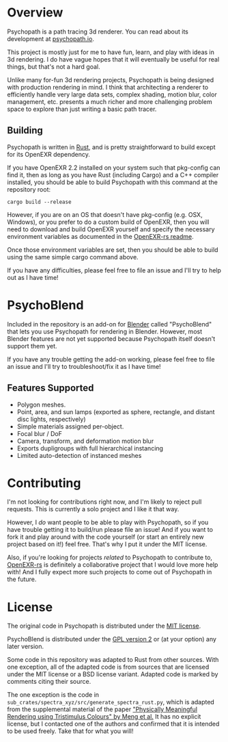 # Overview

Psychopath is a path tracing 3d renderer.  You can read about its development
at [psychopath.io](http://psychopath.io).

This project is mostly just for me to have fun, learn, and play with ideas in
3d rendering.  I do have vague hopes that it will eventually be useful for real
things, but that's not a hard goal.

Unlike many for-fun 3d rendering projects, Psychopath is being designed with
production rendering in mind.  I think that architecting a renderer to
efficiently handle very large data sets, complex shading, motion blur, color
management, etc. presents a much richer and more challenging problem space to
explore than just writing a basic path tracer.

## Building
Psychopath is written in [Rust](https://www.rust-lang.org), and is pretty
straightforward to build except for its OpenEXR dependency.

If you have OpenEXR 2.2 installed on your system such that pkg-config can find
it, then as long as you have Rust (including Cargo) and a C++ compiler
installed, you should be able to build Psychopath with this command at the
repository root:

```
cargo build --release
```

However, if you are on an OS that doesn't have pkg-config (e.g. OSX, Windows),
or you prefer to do a custom build of OpenEXR, then you will need to download
and build OpenEXR yourself and specify the necessary environment variables as
documented in the [OpenEXR-rs readme](https://github.com/cessen/openexr-rs/blob/master/README.md).

Once those environment variables are set, then you should be able to build using
the same simple cargo command above.

If you have any difficulties, please feel free to file an issue and I'll try to
help out as I have time!

# PsychoBlend

Included in the repository is an add-on for [Blender](http://www.blender.org)
called "PsychoBlend" that lets you use Psychopath for rendering in Blender.
However, most Blender features are not yet supported because Psychopath itself
doesn't support them yet.

If you have any trouble getting the add-on working, please feel free to file an
issue and I'll try to troubleshoot/fix it as I have time!

## Features Supported
- Polygon meshes.
- Point, area, and sun lamps (exported as sphere, rectangle, and distant disc lights, respectively)
- Simple materials assigned per-object.
- Focal blur / DoF
- Camera, transform, and deformation motion blur
- Exports dupligroups with full hierarchical instancing
- Limited auto-detection of instanced meshes

# Contributing

I'm not looking for contributions right now, and I'm likely to reject pull
requests.  This is currently a solo project and I like it that way.

However, I _do_ want people to be able to play with Psychopath, so if you have
trouble getting it to build/run please file an issue!  And if you want to fork
it and play around with the code yourself (or start an entirely new project
based on it!) feel free.  That's why I put it under the MIT license.

Also, if you're looking for projects _related_ to Psychopath to contribute to,
[OpenEXR-rs](https://github.com/cessen/openexr-rs) is definitely a
collaborative project that I would love more help with!  And I fully expect more
such projects to come out of Psychopath in the future.

# License

The original code in Psychopath is distributed under the [MIT license](https://opensource.org/licenses/MIT).

PsychoBlend is distributed under the [GPL version 2](https://opensource.org/licenses/GPL-2.0)
or (at your option) any later version.

Some code in this repository was adapted to Rust from other sources.  With one
exception, all of the adapted code is from sources that are licensed under the
MIT license or a BSD license variant.  Adapted code is marked by comments citing
their source.

The one exception is the code in `sub_crates/spectra_xyz/src/generate_spectra_rust.py`,
which is adapted from the supplemental material of the paper
["Physically Meaningful Rendering using Tristimulus Colours" by Meng et al.](https://cg.ivd.kit.edu/spectrum.php)
It has no explicit license, but I contacted one of the authors and confirmed
that it is intended to be used freely.  Take that for what you will!

